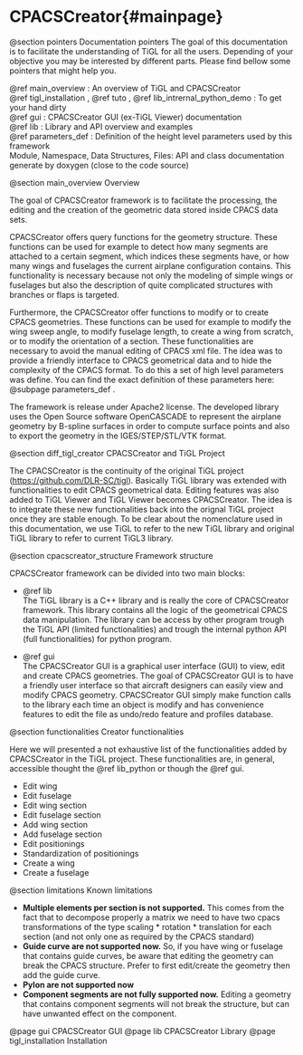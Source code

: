 CPACSCreator{#mainpage}
==================

@section pointers Documentation pointers
The goal of this documentation is to facilitate the understanding of TiGL for all the users. 
Depending of your objective you may be interested by different parts.
 Please find bellow some pointers that might help you.
    
@ref main_overview : An overview of TiGL and CPACSCreator     
@ref tigl_installation , @ref tuto , @ref lib_intrernal_python_demo : To get your hand dirty     
@ref gui : CPACSCreator GUI (ex-TiGL Viewer) documentation     
@ref lib : Library and API overview and examples     
@ref parameters_def : Definition of the height level parameters used by this framework       
Module, Namespace, Data Structures, Files: API and class documentation generate by doxygen (close to the code source)
 

@section main_overview Overview 

The goal of CPACSCreator framework is to facilitate the processing, the editing and the creation of the 
geometric data stored inside CPACS data sets.    

CPACSCreator offers query functions for the geometry structure. 
These functions can be used for example to detect how many segments are attached to a certain segment, 
which indices these segments have, or how many wings and fuselages the current airplane configuration contains. 
This functionality is necessary because not only the modeling of simple wings or fuselages but also the 
description of quite complicated structures with branches or flaps is targeted.    

Furthermore, the CPACSCreator offer functions to modify or to create CPACS geometries. 
These functions can be used for example to modify the wing sweep angle, to modify fuselage length, to create a wing from 
scratch, or to modify the orientation of a section. These functionalities are necessary to avoid the manual editing of 
CPACS xml file. The idea was to provide a friendly interface to CPACS geometrical data and to hide the complexity of 
the CPACS format. To do this a set of high level parameters was define. You can find the exact definition of these 
parameters here: @subpage parameters_def .  
 
The framework is release under Apache2 license.
The developed library uses the Open Source software OpenCASCADE to represent the airplane geometry by 
B-spline surfaces in order to compute surface points and also to export the geometry in the IGES/STEP/STL/VTK format. 



@section diff_tigl_creator CPACSCreator and TiGL Project

The CPACSCreator is the continuity of the original TiGL project (https://github.com/DLR-SC/tigl). 
Basically TiGL library was extended with functionalities to edit CPACS geometrical data. 
Editing features was also added to TiGL Viewer and TiGL Viewer becomes CPACSCreator.
The idea is to integrate these new functionalities back into the orignal TiGL project once they are stable enough. 
To be clear about the nomenclature used in this documentation, we use TiGL to refer to the new TiGL library and original 
TiGL library to refer to current TiGL3 library. 

@section cpacscreator_structure Framework structure 

CPACSCreator framework can be divided into two main blocks: 

* @ref lib    
  The TiGL library is a C++ library and is really the core of CPACSCreator framework. This library contains all
  the logic of the geometrical CPACS data manipulation. The library can be access by other program trough 
  the TiGL API (limited functionalities) and trough the internal python API (full functionalities) for python program.  
  
* @ref gui    
  The CPACSCreator GUI is a graphical user interface (GUI) to view, edit and create CPACS geometries. 
  The goal of CPACSCreator GUI is to have a friendly user interface so that aircraft designers can easily view and modify 
  CPACS geometry. CPACSCreator GUI simply make function calls to the library each time an object is modify and 
  has convenience features to edit the file as undo/redo feature and profiles database.
  

@section functionalities Creator functionalities 

Here we will presented a not exhaustive list of the functionalities added by CPACSCreator in the TiGL project.
These functionalities are, in general, accessible thought the @ref lib_python or though the @ref gui. 

* Edit wing 
* Edit fuselage 
* Edit wing section 
* Edit fuselage section
* Add wing section
* Add fuselage section  
* Edit positionings
* Standardization of positionings
* Create a wing
* Create a fuselage 


@section limitations  Known limitations

* **Multiple elements per section is not supported.**
  This comes from the fact that to decompose properly a matrix we need 
  to have two cpacs transformations of the type scaling * rotation * translation
  for each section (and not only one as required by the CPACS standard) 
* **Guide curve are not supported now.**
  So, if you have wing or fuselage that contains guide curves,
  be aware that editing the geometry can break the CPACS structure.
  Prefer to first edit/create the geometry then add the guide curve.
* **Pylon are not supported now**
* **Component segments are not fully supported now.**
  Editing a geometry that contains component segments will not break the structure, 
  but can have unwanted effect on the component.  

@page gui CPACSCreator GUI
@page lib CPACSCreator Library
@page tigl_installation Installation
